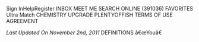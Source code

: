 Sign InHelpRegister INBOX MEET ME SEARCH ONLINE (391036) FAVORITES Ultra Match CHEMISTRY UPGRADE PLENTYOFFISH TERMS OF USE AGREEMENT

_Last Updated On November 2nd, 2011_ DEFINITIONS â€œYouâ€